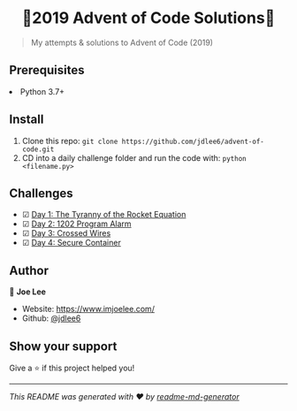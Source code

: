 <h1 align="center">👋2019 Advent of Code Solutions👋</h1>
<p>
</p>

> My attempts & solutions to Advent of Code (2019)

## Prerequisites
<li>Python 3.7+</li>

## Install
1. Clone this repo: `git clone https://github.com/jdlee6/advent-of-code.git`
2. CD into a daily challenge folder and run the code with: `python <filename.py>`

## Challenges
- &#9745; [Day 1: The Tyranny of the Rocket Equation](https://adventofcode.com/2019/day/1)
- &#9745; [Day 2: 1202 Program Alarm](https://adventofcode.com/2019/day/2)
- &#9745; [Day 3: Crossed Wires](https://adventofcode.com/2019/day/3)
- &#9745; [Day 4: Secure Container](https://adventofcode.com/2019/day/4)

## Author

👤 **Joe Lee**

* Website: https://www.imjoelee.com/
* Github: [@jdlee6](https://github.com/jdlee6)

## Show your support

Give a ⭐️ if this project helped you!

***
_This README was generated with ❤️ by [readme-md-generator](https://github.com/kefranabg/readme-md-generator)_